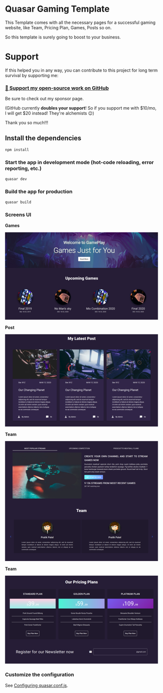 # Quasar Gaming Template


This Template comes with all the necessary pages for a successful gaming website, like Team, Pricing Plan, Games, Posts so on.

So this template is surely going to boost to your business.   


# Support

If this helped you in any way, you can contribute to this project for long term survival by supporting me:

### [💜 Support my open-source work on GitHub](https://github.com/sponsors/pratik227)

Be sure to check out my sponsor page.

(GitHub currently **doubles your support**! So if you support me with $10/mo, I will get $20 instead! They're alchemists 😉)

Thank you so much!!!


## Install the dependencies
```bash
npm install
```

### Start the app in development mode (hot-code reloading, error reporting, etc.)
```bash
quasar dev
```


### Build the app for production
```bash
quasar build
```

### Screens UI

**Games**

![Alt text](src/assets/Upcoming_Game.png?raw=true "Screenshot")

**Post**

![Alt text](src/assets/Post.png?raw=true "Screenshot")

**Team**

![Alt text](src/assets/Team.png?raw=true "Screenshot")

**Team**

![Alt text](src/assets/Pricing.png?raw=true "Screenshot")

### Customize the configuration
See [Configuring quasar.conf.js](https://quasar.dev/quasar-cli/quasar-conf-js).

